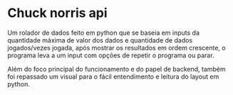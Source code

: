 # Chuck norris api
 Um rolador de dados feito em python que se baseia em inputs da quantidade máxima de valor dos dados e quantidade de dados jogados/vezes jogada, após mostrar os resultados em ordem crescente, o programa leva a um input com opções de repetir o programa ou parar.

 Além do foco principal do funcionamento e do papel de backend, também foi repassado um visual para o fácil entendimento e leitura do layout em python.
 
